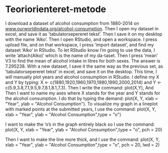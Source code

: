 # Teoriorienteret-metode
I download a dataset of alcohol consumption from 1880-2014 on www.ourworldindata.org/alcohol-consumption. Then I open my dataset in excel, and save it as ’tabulatorsepereret tekst’. Then I save it on my desktop with the name ‘Alko’. Then I open RStudio, and open a workspace. I press upload file, and on that workspace, I press ’import dataset’, and find my dataset ‘Alko’ in RStudio. 
To let RStudio know I’m going to use the data, I write ’attach(Alko)’ which is the name of my da-taset. 
Then I press ’mean’ V3 to find the mean of alcohol intake in litres for both sexes. The answer is 7.295238.
With a new dataset, I save it the same way as the previous set, as ’tabulatorsepereret tekst’ in excel, and save it on the desktop. This time, I will manually plot years and alcohol consumption in RStudio. 
I define my X and Y by typing: X <- c(1880,1920,1960,1970,1980,1990,2000,2014) and Y <- c(5.9,3.8,7.1,9.5,9.7,8.1,8.1,7.3). Then I write the command: plot(X,Y), And 
Then I want to name my axes where X stands for the year and Y stands for the alcohol consumption. I do that by typing the demand: plot(X, Y, xlab = "Year", ylab = "Alcohol Consumption"). 
To visualize my graph in a lineplot with marked points at the submitted years, I use the command: plot(X, Y, xlab = "Year", ylab = "Alcohol Consumption",type = "o") 

I want to make the ‘o’s in the graph entirely black so I use the command: plot(X, Y, xlab = "Year", ylab = "Alcohol Consumption",type = "o", pch = 20) 
 
Then I want to make the line more thick, and I use the command: plot(X, Y, xlab = "Year", ylab = "Alcohol Consumption",type = "o", pch = 20, lwd = 2) 

